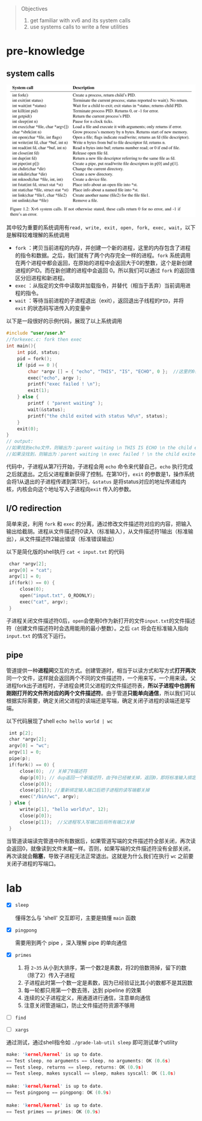 > Objectives
>
> 1. get familiar with xv6 and its system calls
> 2. use systems calls to write a few utilities

# pre-knowledge

## system calls

<div align="center">
<img src="../assets/image-20230718141737549.png" alt="system calls" width="600" />
</div>

其中较为重要的系统调用有`read, write, exit, open, fork, exec, wait`，以下是解释较难理解的系统调用

- `fork` ：拷贝当前进程的内存，并创建一个新的进程，这里的内存包含了进程的指令和数据。之后，我们就有了两个内存完全一样的进程。`fork` 系统调用在两个进程中都会返回，在原始的进程中会返回大于0的整数，这个是新创建进程的PID。而在新创建的进程中会返回 0。所以我们可以通过 `fork` 的返回值区分旧进程和新进程。
- `exec` ：从指定的文件中读取并加载指令，并替代（相当于丢弃）当前调用进程的指令。
- `wait` ：等待当前进程的子进程退出（exit），返回退出子线程的`PID`，并将 `exit` 的状态码写进传入的变量中 

以下是一段很好的示例代码，展现了以上系统调用

```c
#include "user/user.h"
//forkexec.c: fork then exec
int main(){
    int pid, status;
    pid = fork();
    if (pid == 0 ){
        char *argv [] = { "echo", "THIS", "IS", "ECHO", 0 };  //这里的0表示字符串结束
        exec("echo", argv );
        printf("exec failed ! \n");
        exit(1);
    } else {
        printf ( "parent waiting" );
        wait(&status);
        printf("the child exited with status %d\n", status);
    }
    exit(0);
}
// output:
//如果找到echo文件，则输出为：parent waiting \n THIS IS ECHO \n the child exited with status 0
//如果没找到，则输出为：parent waiting \n exec failed ! \n the child exited with status 1
```

代码中，子进程从第7行开始，子进程会用 `echo` 命令来代替自己，`echo` 执行完成之后就退出。之后父进程重新获得了控制。在第10行，`exit` 的参数是1，操作系统会将1从退出的子进程传递到第13行。`&status` 是将status对应的地址传递给内核，内核会向这个地址写入子进程向`exit` 传入的参数。

## I/O redirection

简单来说，利用 `fork` 和 `exec` 的分离，通过修改文件描述符对应的内容，把输入输出给截胡。进程从文件描述符0读入（标准输入），从文件描述符1输出（标准输出），从文件描述符2输出错误（标准错误输出）

以下是简化版的shell执行 `cat < input.txt` 的代码

```c
 char *argv[2];
 argv[0] = "cat";
 argv[1] = 0;
 if(fork() == 0) {
     close(0);
     open("input.txt", O_RDONLY);
     exec("cat", argv);
 }
```

子进程关闭文件描述符0后，`open`会使用0作为新打开的文件`input.txt`的文件描述符（创建文件描述符时会选用能用的最小整数）。之后 `cat` 将会在标准输入指向 `input.txt` 的情况下运行。

## pipe

管道提供一种**进程间**交互的方式。创建管道时，相当于以读方式和写方式**打开两次**同一个文件，这样就会返回两个不同的文件描述符，一个用来写，一个用来读。父进程fork出子进程时，子进程会拷贝父进程的文件描述符表，**所以子进程中也拥有刚刚打开的文件所对应的两个文件描述符**。由于管道**只能单向通信**，所以我们可以根据实际需要，确定关闭父进程的读端还是写端，确定关闭子进程的读端还是写端。

 以下代码展现了shell `echo hello world | wc`

```c
 int p[2];
 char *argv[2];
 argv[0] = "wc";
 argv[1] = 0;
 pipe(p);
 if(fork() == 0) {
     close(0);  // 关掉了0描述符
     dup(p[0]); // dup返回一个新描述符，由于0已经被关掉，返回0，即将标准输入绑定到了管道的读端口
     close(p[0]);
     close(p[1]); //重新绑定输入端口后把子进程的读写端都关掉
     exec("/bin/wc", argv);
 } else {
     write(p[1], "hello world\n", 12);
     close(p[0]);
     close(p[1]);  //父进程写入写端口后将所有端口关掉
 }
```

当管道读端读完管道中所有数据后，如果管道写端的文件描述符全部关闭，再次读会返回0，就像读到文件末尾一样。否则，如果写端的文件描述符没有全部关闭，再次读就会**阻塞**，导致子进程无法正常退出。这就是为什么我们在执行 `wc` 之前要关闭子进程的写端口。



# lab

- [x] `sleep`

  懂得怎么与 'shell' 交互即可，主要是搞懂 `main` 函数

- [x] `pingpong`

  需要用到两个 pipe ，深入理解 pipe 的单向通信

- [x] `primes`

  1. 将 `2~35` 从小到大排序，第一个数2是素数，将2的倍数筛掉，留下的数（除了2）传入子进程
  2. 子进程此时第一个数一定是素数，因为已经验证比其小的数都不是其因数
  3. 每一轮都只用第一个数去筛，达到 pipeline 的效果
  4. 连续的父子进程定义，用通道进行通信，注意单向通信
  5. 注意关闭管道端口，防止文件描述符资源不够用

- [ ] `find`

- [ ] `xargs`

  

通过测试，通过shell指令如 `./grade-lab-util sleep` 即可测试单个utility

```c
make: 'kernel/kernel' is up to date.
== Test sleep, no arguments == sleep, no arguments: OK (0.6s)
== Test sleep, returns == sleep, returns: OK (0.9s)
== Test sleep, makes syscall == sleep, makes syscall: OK (1.0s)
    
make: 'kernel/kernel' is up to date.
== Test pingpong == pingpong: OK (0.9s)
    
make: 'kernel/kernel' is up to date.
== Test primes == primes: OK (0.9s)
```


